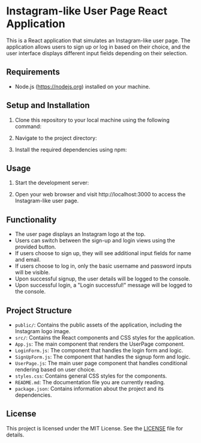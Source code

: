 # Instagram-like User Page React Application

This is a React application that simulates an Instagram-like user page. The application allows users to sign up or log in based on their choice, and the user interface displays different input fields depending on their selection.

## Requirements

- Node.js (https://nodejs.org) installed on your machine.

## Setup and Installation

1. Clone this repository to your local machine using the following command:


2. Navigate to the project directory:


3. Install the required dependencies using npm:


## Usage

1. Start the development server:


2. Open your web browser and visit http://localhost:3000 to access the Instagram-like user page.

## Functionality

- The user page displays an Instagram logo at the top.
- Users can switch between the sign-up and login views using the provided button.
- If users choose to sign up, they will see additional input fields for name and email.
- If users choose to log in, only the basic username and password inputs will be visible.
- Upon successful signup, the user details will be logged to the console.
- Upon successful login, a "Login successful!" message will be logged to the console.

## Project Structure


- `public/`: Contains the public assets of the application, including the Instagram logo image.
- `src/`: Contains the React components and CSS styles for the application.
- `App.js`: The main component that renders the UserPage component.
- `LoginForm.js`: The component that handles the login form and logic.
- `SignUpForm.js`: The component that handles the signup form and logic.
- `UserPage.js`: The main user page component that handles conditional rendering based on user choice.
- `styles.css`: Contains general CSS styles for the components.
- `README.md`: The documentation file you are currently reading.
- `package.json`: Contains information about the project and its dependencies.

## License

This project is licensed under the MIT License. See the [LICENSE](LICENSE) file for details.
